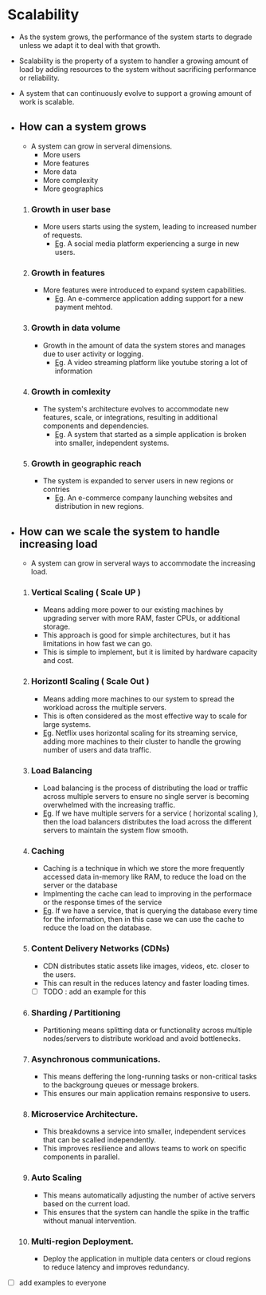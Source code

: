 # Scalability
- As the system grows, the performance of the system starts to degrade unless we adapt it to deal with that growth.
- Scalability is the property of a system to handler a growing amount of load by adding resources to the system without sacrificing performance or reliability.
- A system that can continuously evolve to support a growing amount of work is scalable.


- ## How can a system grows
    - A system can grow in serveral dimensions.
        - More users
        - More features
        - More data
        - More complexity
        - More geographics

    1. ### Growth in user base
        - More users starts using the system, leading to increased number of requests.
            - <u>Eg</u>. A social media platform experiencing a surge in new users.

    
    2. ### Growth in features
        - More features were introduced to expand system capabilities.
            - <u>Eg</u>. An e-commerce application adding support for a new payment mehtod.

    3. ### Growth in data volume
        - Growth in the amount of data the system stores and manages due to user activity or logging.
            - <u>Eg</u>. A video streaming platform like youtube storing a lot of information

    4. ### Growth in comlexity
        - The system's architecture evolves to accommodate new features, scale, or integrations, resulting in additional components and dependencies.
            - <u>Eg</u>. A system that started as a simple application is broken into smaller, independent systems.

    5. ### Growth in geographic reach
        - The system is expanded to server users in new regions or contries
            - <u>Eg</u>. An e-commerce company launching websites and distribution in new regions.



- ## How can we scale the system to handle increasing load

    - A system can grow in serveral ways to accommodate the increasing load.

    1. ### Vertical Scaling ( Scale UP )
        - Means adding more power to our existing machines by upgrading server with more RAM, faster CPUs, or additional storage.
        - This approach is good for simple architectures, but it has limitations in how fast we can go.
        - This is simple to implement, but it is limited by hardware capacity and cost.


    2. ### Horizontl Scaling ( Scale Out )
        - Means adding more machines to our system to spread the workload across the multiple servers.
        - This is often considered as the most effective way to scale for large systems.
        - <u>Eg</u>. Netflix uses horizontal scaling for its streaming service, adding more machines to their cluster to handle the growing number of users and data traffic.

    3. ### Load Balancing
        - Load balancing is the process of distributing the load or traffic across multiple servers to ensure no single server is becoming overwhelmed with the increasing traffic.
        - <u>Eg</u>. If we have multiple servers for a service ( horizontal scaling ), then the load balancers distributes the load across the different servers to maintain the system flow smooth.

    4. ### Caching
        - Caching is a technique in which we store the more frequently accessed data in-memory like RAM, to reduce the load on the server or the database
        - Implmenting the cache can lead to improving in the performace or the response times of the service
        - <u>Eg</u>. If we have a service, that is querying the database every time for the information, then in this case we can use the cache to reduce the load on the database.

    5. ### Content Delivery Networks (CDNs)
        - CDN distributes static assets like images, videos, etc. closer to the users.
        - This can result in the reduces latency and faster loading times.
        - [ ] TODO : add an example for this

    6. ### Sharding / Partitioning
        - Partitioning means splitting data or functionality across multiple nodes/servers to distribute workload and avoid bottlenecks.

    7. ### Asynchronous communications.
        - This means deffering the long-running tasks or non-critical tasks to the backgroung queues or message brokers.
        - This ensures our main application remains responsive to users.

    8. ### Microservice Architecture.
        - This breakdowns a service into smaller, independent services that can be scalled independently.
        - This improves resilience and allows teams to work on specific components in parallel.

    9. ### Auto Scaling
        - This means automatically adjusting the number of active servers based on the current load.
        - This ensures that the system can handle the spike in the traffic without manual intervention.

    10. ### Multi-region Deployment.
        - Deploy the application in multiple data centers or cloud regions to reduce latency and improves redundancy.



- [ ] add examples to everyone
